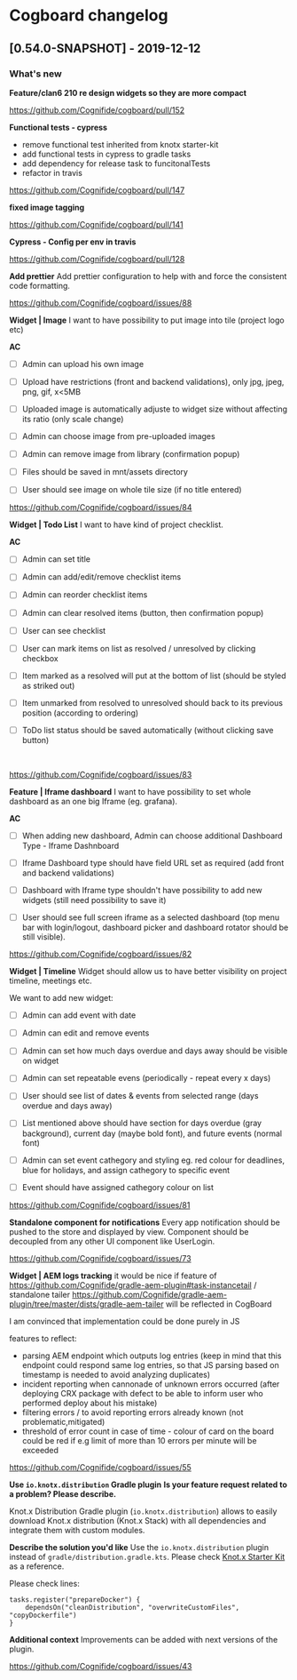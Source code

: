# Cogboard changelog

## [0.54.0-SNAPSHOT] - 2019-12-12
### What's new

**Feature/clan6 210 re design widgets so they are more compact**


https://github.com/Cognifide/cogboard/pull/152


**Functional tests - cypress**
 - remove functional test inherited from knotx starter-kit
 - add functional tests in cypress to gradle tasks
 - add dependency for release task to funcitonalTests
 - refactor in travis

https://github.com/Cognifide/cogboard/pull/147


**fixed image tagging**


https://github.com/Cognifide/cogboard/pull/141


**Cypress - Config per env in travis**


https://github.com/Cognifide/cogboard/pull/128


**Add prettier**
Add prettier configuration to help with and force the consistent code formatting.

https://github.com/Cognifide/cogboard/issues/88


**Widget | Image**
I want to have possibility to put image into tile (project logo etc)

**AC**
- [ ] Admin can upload his own image 
- [ ] Upload have restrictions (front and backend validations), only jpg, jpeg, png, gif, x<5MB
- [ ] Uploaded image is automatically adjuste to widget size without affecting its ratio (only scale change)
- [ ] Admin can choose image from pre-uploaded images
- [ ] Admin can remove image from library (confirmation popup)
- [ ] Files should be saved in mnt/assets directory
- [ ] User should see image on whole tile size (if no title entered)


https://github.com/Cognifide/cogboard/issues/84


**Widget | Todo List**
I want to have kind of project checklist.

**AC**
- [ ] Admin can set title
- [ ] Admin can add/edit/remove checklist items
- [ ] Admin can reorder checklist items
- [ ] Admin can clear resolved items (button, then confirmation popup)
- [ ] User can see checklist 
- [ ] User can mark items on list as resolved / unresolved by clicking checkbox
- [ ] Item marked as a resolved will put at the bottom of list (should be styled as striked out)
- [ ] Item unmarked from resolved to unresolved should back to its previous position (according to ordering)
- [ ] ToDo list status should be saved automatically (without clicking save button)


  



https://github.com/Cognifide/cogboard/issues/83


**Feature | Iframe dashboard**
I want to have possibility to set whole dashboard as an one big Iframe (eg. grafana).

**AC**
- [ ] When adding new dashboard, Admin can choose additional Dashboard Type - Iframe Dashnboard
- [ ] Iframe Dashboard type should have field URL set as required (add front and backend validations)
- [ ] Dashboard with Iframe type shouldn't have possibility to add new widgets (still need possibility to save it)
- [ ] User should see full screen iframe as a selected dashboard (top menu bar with login/logout, dashboard picker and dashboard rotator should be still visible).


https://github.com/Cognifide/cogboard/issues/82


**Widget | Timeline**
Widget should allow us to have better visibility on project timeline, meetings etc.

We want to add new widget:
- [ ] Admin can add event with date
- [ ] Admin can edit and remove events
- [ ] Admin can set how much days overdue and days away should be visible on widget
- [ ] Admin can set repeatable evens (periodically - repeat every x days)
- [ ] User should see list of dates & events from selected range (days overdue and days away)
- [ ] List mentioned above should have section for days overdue (gray background), current day (maybe bold font), and future events (normal font)
- [ ] Admin can set event cathegory and styling eg. red colour for deadlines, blue for holidays, and assign cathegory to specific event
- [ ] Event should have assigned cathegory colour on list


https://github.com/Cognifide/cogboard/issues/81


**Standalone component for notifications**
Every app notification should be pushed to the store and displayed by view. Component should be decoupled from any other UI component like UserLogin.

https://github.com/Cognifide/cogboard/issues/73


**Widget | AEM logs tracking**
 it would be nice if feature of  https://github.com/Cognifide/gradle-aem-plugin#task-instancetail
 / standalone tailer https://github.com/Cognifide/gradle-aem-plugin/tree/master/dists/gradle-aem-tailer will be reflected in CogBoard

I am convinced that implementation could be done purely in JS

features to reflect:

- parsing AEM endpoint which outputs log entries (keep in mind that this endpoint could respond same log entries, so that JS parsing based on timestamp is needed to avoid analyzing duplicates)
- incident reporting when cannonade of unknown errors occurred (after deploying CRX package with defect to be able to inform user who performed deploy about his mistake)
- filtering errors / to avoid reporting errors already known (not problematic,mitigated)
- threshold of error count in case of time - colour of card on the board could  be red if e.g limit of more than 10 errors per minute will be exceeded


https://github.com/Cognifide/cogboard/issues/55


**Use `io.knotx.distribution` Gradle plugin**
**Is your feature request related to a problem? Please describe.**

Knot.x Distribution Gradle plugin (`io.knotx.distribution`) allows to easily download Knot.x distribution (Knot.x Stack) with all dependencies and integrate them with custom modules.

**Describe the solution you'd like**
Use the `io.knotx.distribution` plugin instead of `gradle/distribution.gradle.kts`. Please check [Knot.x Starter Kit](https://github.com/Knotx/knotx-starter-kit) as a reference.

Please check lines:
```
tasks.register("prepareDocker") {
    dependsOn("cleanDistribution", "overwriteCustomFiles", "copyDockerfile")
}
```

**Additional context**
Improvements can be added with next versions of the plugin.


https://github.com/Cognifide/cogboard/issues/43

